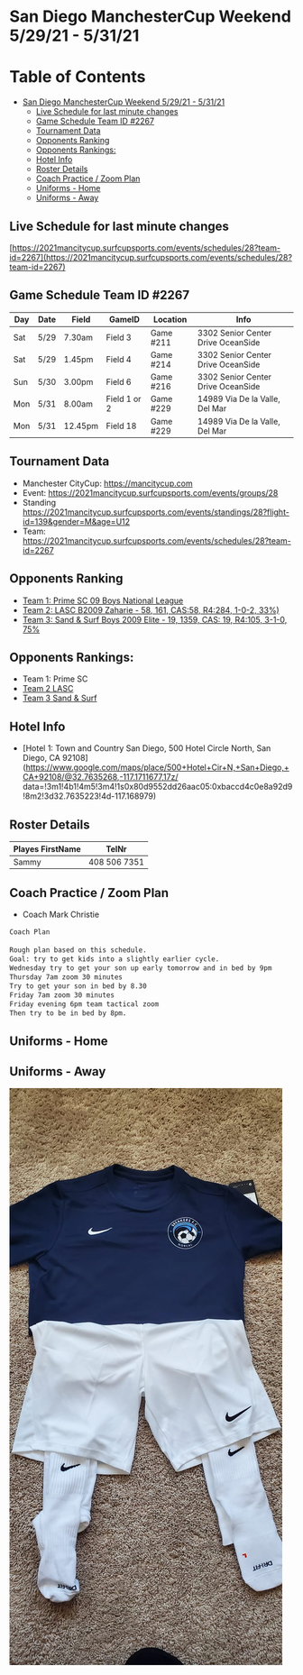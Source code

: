 # San Diego ManchesterCup Weekend 5/29/21 - 5/31/21


Table of Contents
=================

* [San Diego ManchesterCup Weekend 5/29/21 - 5/31/21](#san-diego-manchestercup-weekend-52921---53121)
   * [Live Schedule for last minute changes](#live-schedule-for-last-minute-changes)
   * [Game Schedule Team ID #2267](#game-schedule-team-id-2267)
   * [Tournament Data](#tournament-data)
   * [Opponents Ranking](#opponents-ranking)
   * [Opponents Rankings:](#opponents-rankings)
   * [Hotel Info](#hotel-info)
   * [Roster Details](#roster-details)
   * [Coach Practice / Zoom Plan](#coach-practice--zoom-plan)
   * [Uniforms - Home](#uniforms---home)
   * [Uniforms - Away](#uniforms---away)


## Live Schedule for last minute changes

[https://2021mancitycup.surfcupsports.com/events/schedules/28?team-id=2267](https://2021mancitycup.surfcupsports.com/events/schedules/28?team-id=2267)

## Game Schedule Team ID #2267
Day | Date | Field | GameID | Location | Info
---|---|---|---|---|---
Sat| 5/29 | 7.30am | Field 3 | Game #211 | 3302 Senior Center Drive OceanSide   |  Group Round Flight2
Sat| 5/29 | 1.45pm | Field 4 | Game #214 | 3302 Senior Center Drive OceanSide | Group Round Flight 2
Sun| 5/30 |3.00pm | Field 6 | Game #216 | 3302 Senior Center Drive OceanSide |  Group Round Flight 2
Mon | 5/31| 8.00am |  Field 1 or 2|  Game #229 |  14989 Via De la Valle, Del Mar | Semi Finals 
Mon | 5/31|12.45pm | Field 18 | Game #229 | 14989  Via De la Valle, Del Mar | Finals

## Tournament Data
- Manchester CityCup: https://mancitycup.com
- Event: https://2021mancitycup.surfcupsports.com/events/groups/28
- Standing https://2021mancitycup.surfcupsports.com/events/standings/28?flight-id=139&gender=M&age=U12
- Team: https://2021mancitycup.surfcupsports.com/events/schedules/28?team-id=2267

## Opponents Ranking
- [Team 1: Prime SC 09 Boys National League](https://home.gotsoccer.com/(X(1))/rankings/team.aspx?TeamID=1158574)
- [Team 2: LASC B2009 Zaharie  - 58, 161, CAS:58, R4:284,  1-0-2, 33%)](https://home.gotsoccer.com/(X(1))/rankings/results.aspx?Level=State&Gender=Boys&Age=12&State=CAS&pos=133&hl=897922)
- [Team 3: Sand & Surf Boys 2009 Elite - 19, 1359, CAS: 19, R4:105, 3-1-0, 75%](https://home.gotsoccer.com/(X(1))/rankings/team.aspx?TeamID=1139823)

## Opponents Rankings:
- Team 1: Prime SC
- [Team 2 LASC](https://home.gotsoccer.com/(X(1))/rankings/results.aspx?Level=State&Gender=Boys&Age=12&State=CAS&pos=59&hl=1521544)
- [Team 3 Sand & Surf](https://home.gotsoccer.com/(X(1))/rankings/results.aspx?Level=State&Gender=Boys&Age=12&State=CAS&pos=27&hl=1286574)

## Hotel Info
- [Hotel 1: Town and Country San Diego, 500 Hotel Circle North, San Diego, CA 92108](https://www.google.com/maps/place/500+Hotel+Cir+N,+San+Diego,+CA+92108/@32.7635268,-117.1711677,17z/
data=!3m1!4b1!4m5!3m4!1s0x80d9552dd26aac05:0xbaccd4c0e8a92d9!8m2!3d32.7635223!4d-117.168979)

## Roster Details
Playes FirstName | TelNr
---|---
Sammy | 408 506 7351



## Coach Practice / Zoom Plan
- Coach Mark Christie
```
Coach Plan

Rough plan based on this schedule.
Goal: try to get kids into a slightly earlier cycle.
Wednesday try to get your son up early tomorrow and in bed by 9pm 
Thursday 7am zoom 30 minutes
Try to get your son in bed by 8.30 
Friday 7am zoom 30 minutes 
Friday evening 6pm team tactical zoom 
Then try to be in bed by 8pm.
```

## Uniforms - Home


## Uniforms - Away
![AWAY](./jpg/away_uniform.jpg)

